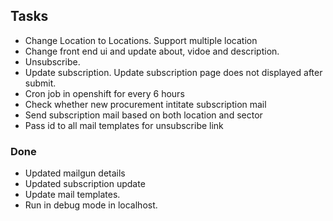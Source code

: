 ## Tasks

* Change Location to Locations. Support multiple location
* Change front end ui and update about, vidoe and description.
* Unsubscribe.
* Update subscription. Update subscription page does not displayed after submit.
* Cron job in openshift for every 6 hours
* Check whether new procurement intitate subscription mail
* Send subscription mail based on both location and sector
* Pass id to all mail templates for unsubscribe link

### Done

* Updated mailgun details
* Updated subscription update
* Update mail templates.
* Run in debug mode in localhost.
